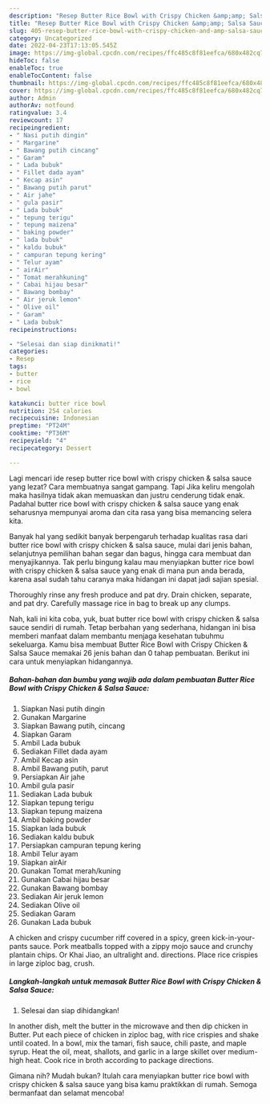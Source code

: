 ```yaml
---
description: "Resep Butter Rice Bowl with Crispy Chicken &amp;amp; Salsa SauceAnti Ribet, Menggugah Selera"
title: "Resep Butter Rice Bowl with Crispy Chicken &amp;amp; Salsa SauceAnti Ribet, Menggugah Selera"
slug: 405-resep-butter-rice-bowl-with-crispy-chicken-and-amp-salsa-sauceanti-ribet-menggugah-selera
category: Uncategorized
date: 2022-04-23T17:13:05.545Z
image: https://img-global.cpcdn.com/recipes/ffc485c8f81eefca/680x482cq70/butter-rice-bowl-with-crispy-chicken-salsa-sauce-foto-resep-utama.jpg
hideToc: false
enableToc: true
enableTocContent: false
thumbnail: https://img-global.cpcdn.com/recipes/ffc485c8f81eefca/680x482cq70/butter-rice-bowl-with-crispy-chicken-salsa-sauce-foto-resep-utama.jpg
cover: https://img-global.cpcdn.com/recipes/ffc485c8f81eefca/680x482cq70/butter-rice-bowl-with-crispy-chicken-salsa-sauce-foto-resep-utama.jpg
author: Admin
authorAv: notfound
ratingvalue: 3.4
reviewcount: 17
recipeingredient:
- " Nasi putih dingin"
- " Margarine"
- " Bawang putih cincang"
- " Garam"
- " Lada bubuk"
- " Fillet dada ayam"
- " Kecap asin"
- " Bawang putih parut"
- " Air jahe"
- " gula pasir"
- " Lada bubuk"
- " tepung terigu"
- " tepung maizena"
- " baking powder"
- " lada bubuk"
- " kaldu bubuk"
- " campuran tepung kering"
- " Telur ayam"
- " airAir"
- " Tomat merahkuning"
- " Cabai hijau besar"
- " Bawang bombay"
- " Air jeruk lemon"
- " Olive oil"
- " Garam"
- " Lada bubuk"
recipeinstructions:

- "Selesai dan siap dinikmati!"
categories:
- Resep
tags:
- butter
- rice
- bowl

katakunci: butter rice bowl 
nutrition: 254 calories
recipecuisine: Indonesian
preptime: "PT24M"
cooktime: "PT36M"
recipeyield: "4"
recipecategory: Dessert

---
```



Lagi mencari ide resep butter rice bowl with crispy chicken &amp; salsa sauce yang lezat? Cara membuatnya sangat gampang. Tapi Jika keliru mengolah maka hasilnya tidak akan memuaskan dan justru cenderung tidak enak. Padahal butter rice bowl with crispy chicken &amp; salsa sauce yang enak seharusnya mempunyai aroma dan cita rasa yang bisa memancing selera kita.


Banyak hal yang sedikit banyak berpengaruh terhadap kualitas rasa dari butter rice bowl with crispy chicken &amp; salsa sauce, mulai dari jenis bahan, selanjutnya pemilihan bahan segar dan bagus, hingga cara membuat dan menyajikannya. Tak perlu bingung kalau mau menyiapkan butter rice bowl with crispy chicken &amp; salsa sauce yang enak di mana pun anda berada, karena asal sudah tahu caranya maka hidangan ini dapat jadi sajian spesial.

Thoroughly rinse any fresh produce and pat dry. Drain chicken, separate, and pat dry. Carefully massage rice in bag to break up any clumps.


Nah, kali ini kita coba, yuk, buat butter rice bowl with crispy chicken &amp; salsa sauce sendiri di rumah. Tetap berbahan yang sederhana, hidangan ini bisa memberi manfaat dalam membantu menjaga kesehatan tubuhmu sekeluarga. Kamu bisa membuat Butter Rice Bowl with Crispy Chicken &amp; Salsa Sauce memakai 26 jenis bahan dan 0 tahap pembuatan. Berikut ini cara untuk menyiapkan hidangannya.

<!--inarticleads1-->

##### Bahan-bahan dan bumbu yang wajib ada dalam pembuatan Butter Rice Bowl with Crispy Chicken &amp; Salsa Sauce:

1. Siapkan  Nasi putih dingin
1. Gunakan  Margarine
1. Siapkan  Bawang putih, cincang
1. Siapkan  Garam
1. Ambil  Lada bubuk
1. Sediakan  Fillet dada ayam
1. Ambil  Kecap asin
1. Ambil  Bawang putih, parut
1. Persiapkan  Air jahe
1. Ambil  gula pasir
1. Sediakan  Lada bubuk
1. Siapkan  tepung terigu
1. Siapkan  tepung maizena
1. Ambil  baking powder
1. Siapkan  lada bubuk
1. Sediakan  kaldu bubuk
1. Persiapkan  campuran tepung kering
1. Ambil  Telur ayam
1. Siapkan  airAir
1. Gunakan  Tomat merah/kuning
1. Gunakan  Cabai hijau besar
1. Gunakan  Bawang bombay
1. Sediakan  Air jeruk lemon
1. Sediakan  Olive oil
1. Sediakan  Garam
1. Gunakan  Lada bubuk


A chicken and crispy cucumber riff covered in a spicy, green kick-in-your-pants sauce. Pork meatballs topped with a zippy mojo sauce and crunchy plantain chips. Or Khai Jiao, an ultralight and. directions. Place rice crispies in large ziploc bag, crush. 

<!--inarticleads2-->

##### Langkah-langkah untuk memasak Butter Rice Bowl with Crispy Chicken &amp; Salsa Sauce:


1. Selesai dan siap dihidangkan!

In another dish, melt the butter in the microwave and then dip chicken in Butter. Put each piece of chicken in ziploc bag, with rice crispies and shake until coated. In a bowl, mix the tamari, fish sauce, chili paste, and maple syrup. Heat the oil, meat, shallots, and garlic in a large skillet over medium-high heat. Cook rice in broth according to package directions. 

Gimana nih? Mudah bukan? Itulah cara menyiapkan butter rice bowl with crispy chicken &amp; salsa sauce yang bisa kamu praktikkan di rumah. Semoga bermanfaat dan selamat mencoba!
